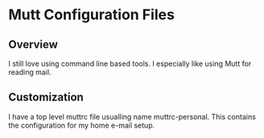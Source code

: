 # Mutt Configuration Files

## Overview

I still love using command line based tools.  I especially like using Mutt
  for reading mail.

## Customization

I have a top level muttrc file usualling name muttrc-personal.  This
  contains the configuration for my home e-mail setup.

